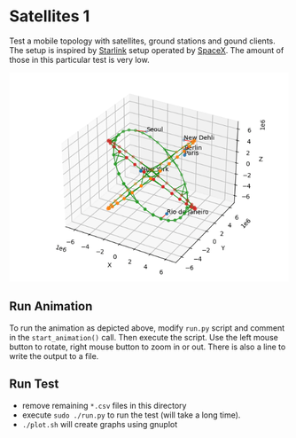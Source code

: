 # Satellites 1

Test a mobile topology with satellites, ground stations and gound clients. The setup is inspired by [Starlink](https://www.starlink.com/) setup operated by [SpaceX](https://www.spacex.com/). The amount of those in this particular test is very low.

![image](animation.gif)

## Run Animation

To run the animation as depicted above, modify `run.py` script and comment in the `start_animation()` call. Then execute the script. Use the left mouse button to rotate, right mouse button to zoom in or out. There is also a line to write the output to a file.

## Run Test

* remove remaining `*.csv` files in this directory
* execute `sudo ./run.py` to run the test (will take a long time).
* `./plot.sh` will create graphs using gnuplot
